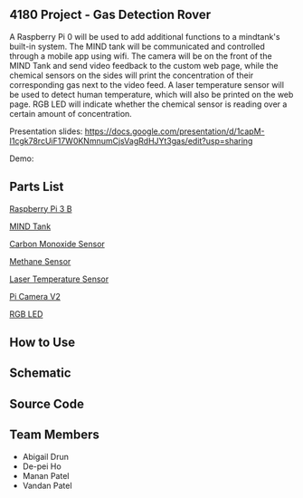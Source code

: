 ## 4180 Project - Gas Detection Rover
A Raspberry Pi 0 will be used to add additional functions to a mindtank's built-in system. The MIND tank will be communicated and controlled through a mobile app using wifi. The camera will be on the front of the MIND Tank and send video feedback to the custom web page, while the chemical sensors on the sides will print the concentration of their corresponding gas next to the video feed. A laser temperature sensor will be used to detect human temperature, which will also be printed on the web page. RGB LED will indicate whether the chemical sensor is reading over a certain amount of concentration.

Presentation slides: https://docs.google.com/presentation/d/1capM-I1cgk78rcUiF17W0KNmnumCjsVagRdHJYt3gas/edit?usp=sharing

Demo: 

## Parts List
[Raspberry Pi 3 B](https://www.raspberrypi.org/products/raspberry-pi-3-model-b/?resellerType=home)

[MIND Tank](https://www.vincross.com/mindkit/index.html)

[Carbon Monoxide Sensor](https://www.amazon.com/gp/product/B016KABTDK/ref=as_li_tl?ie=UTF8&camp=1789&creative=9325&creativeASIN=B016KABTDK&linkCode=as2&tag=geek07f-20&linkId=d1923ce3e7e3300909bcb6c569e342a7)

[Methane Sensor](https://www.amazon.com/gp/product/B016KABTDK/ref=as_li_tl?ie=UTF8&camp=1789&creative=9325&creativeASIN=B016KABTDK&linkCode=as2&tag=geek07f-20&linkId=d1923ce3e7e3300909bcb6c569e342a7)

[Laser Temperature Sensor](https://www.freetronics.com.au/products/irtemp-ir-temperature-sensor-module)

[Pi Camera V2](https://www.raspberrypi.org/products/pi-noir-camera-v2/?resellerType=home)

[RGB LED](https://www.sparkfun.com/products/105)

## How to Use



## Schematic


## Source Code


## Team Members
- Abigail Drun
- De-pei Ho
- Manan Patel
- Vandan Patel
